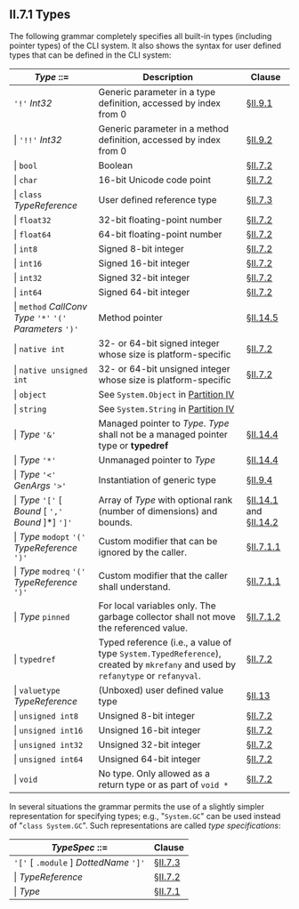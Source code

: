 ## II.7.1 Types

The following grammar completely specifies all built-in types (including pointer types) of the CLI system. It also shows the syntax for user defined types that can be defined in the CLI system: 

 *Type* ::= | Description | Clause
 ---- | ---- | ----
 `'!'` _Int32_ | Generic parameter in a type definition, accessed by index from 0 | §[II.9.1](#todo-missing-hyperlink)
 \| `'!!'` _Int32_ | Generic parameter in a method definition, accessed by index from 0 | §[II.9.2](#todo-missing-hyperlink)
 \| `bool` | Boolean | §[II.7.2](#todo-missing-hyperlink)
 \| `char` | 16-bit Unicode code point | §[II.7.2](#todo-missing-hyperlink)
 \| `class` _TypeReference_ | User defined reference type | §[II.7.3](#todo-missing-hyperlink)
 \| `float32` | 32-bit floating-point number | §[II.7.2](#todo-missing-hyperlink)
 \| `float64` | 64-bit floating-point number | §[II.7.2](#todo-missing-hyperlink)
 \| `int8` | Signed 8-bit integer | §[II.7.2](#todo-missing-hyperlink)
 \| `int16` | Signed 16-bit integer | §[II.7.2](#todo-missing-hyperlink)
 \| `int32` | Signed 32-bit integer | §[II.7.2](#todo-missing-hyperlink)
 \| `int64` | Signed 64-bit integer | §[II.7.2](#todo-missing-hyperlink)
 \| `method` _CallConv_ _Type_ `'*'` `'('` _Parameters_ `')'` | Method pointer | §[II.14.5](#todo-missing-hyperlink)
 \| `native int` | 32- or 64-bit signed integer whose size is platform-specific | §[II.7.2](#todo-missing-hyperlink)
 \| `native unsigned int` | 32- or 64-bit unsigned integer whose size is platform-specific | §[II.7.2](#todo-missing-hyperlink)
 \| `object` | See `System.Object` in [Partition IV](#todo-missing-hyperlink) | &nbsp;
 \| `string` | See `System.String` in [Partition IV](#todo-missing-hyperlink) | &nbsp;
 \| _Type_ `'&'` | Managed pointer to _Type_. _Type_ shall not be a managed pointer type or **typedref** | §[II.14.4](#todo-missing-hyperlink)
 \| *Type* `'*'` | Unmanaged pointer to *Type* | §[II.14.4](#todo-missing-hyperlink)
 \| *Type* `'<'` *GenArgs* `'>'` | Instantiation of generic type | §[II.9.4](#todo-missing-hyperlink)
 \| _Type_ `'['` [ *Bound* [ `','` *Bound* ]*] `']'` | Array of _Type_ with optional rank (number of dimensions) and bounds. | §[II.14.1](#todo-missing-hyperlink) and §[II.14.2](#todo-missing-hyperlink)
 \| _Type_ `modopt` `'('` _TypeReference_ `')'` | Custom modifier that can be ignored by the caller. | §[II.7.1.1](#todo-missing-hyperlink)
 \| _Type_ `modreq` `'('` _TypeReference_ `')'` | Custom modifier that the caller shall understand. | §[II.7.1.1](#todo-missing-hyperlink)
 \| _Type_ `pinned` | For local variables only. The garbage collector shall not move the referenced value. | §[II.7.1.2](#todo-missing-hyperlink)
 \| `typedref` | Typed reference (i.e., a value of type `System.TypedReference`), created by `mkrefany` and used by `refanytype` or `refanyval`. | §[II.7.2](#todo-missing-hyperlink)
 \| `valuetype` _TypeReference_ | (Unboxed) user defined value type | §[II.13](#todo-missing-hyperlink)
 \| `unsigned int8` | Unsigned 8-bit integer | §[II.7.2](#todo-missing-hyperlink)
 \| `unsigned int16` | Unsigned 16-bit integer | §[II.7.2](#todo-missing-hyperlink)
 \| `unsigned int32` | Unsigned 32-bit integer | §[II.7.2](#todo-missing-hyperlink)
 \| `unsigned int64` | Unsigned 64-bit integer | §[II.7.2](#todo-missing-hyperlink)
 \| `void` | No type. Only allowed as a return type or as part of `void *` | §[II.7.2](#todo-missing-hyperlink)

In several situations the grammar permits the use of a slightly simpler representation for specifying types; e.g., "`System.GC`" can be used instead of  "`class System.GC`". Such representations are called *type specifications*: 

 _TypeSpec_ ::= | Clause
 ---- | ----
 `'['` [ `.module` ] *DottedName* `']'` | §[II.7.3](#todo-missing-hyperlink)
 \| _TypeReference_ | §[II.7.2](#todo-missing-hyperlink)
 \| _Type_ | §[II.7.1](#todo-missing-hyperlink)